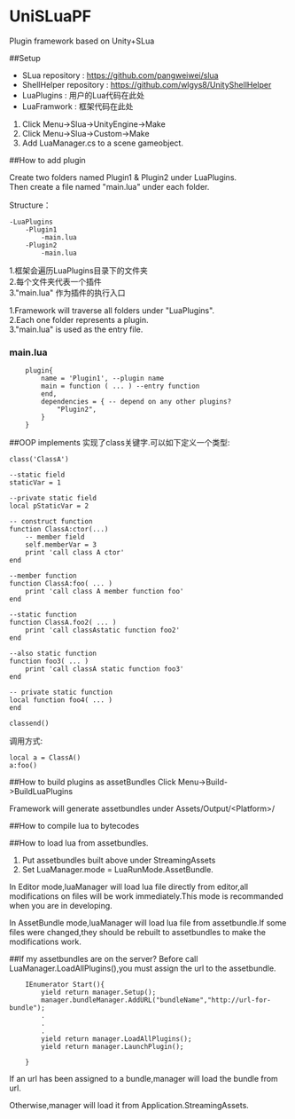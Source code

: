 # UniSLuaPF
Plugin framework based on Unity+SLua

##Setup
* SLua repository : https://github.com/pangweiwei/slua
* ShellHelper repository : https://github.com/wlgys8/UnityShellHelper
* LuaPlugins : 用户的Lua代码在此处
* LuaFramwork : 框架代码在此处

1. Click Menu->Slua->UnityEngine->Make
2. Click Menu->Slua->Custom->Make
3. Add LuaManager.cs to a scene gameobject.

##How to add plugin

Create two folders named Plugin1 & Plugin2 under LuaPlugins.<br>
Then create a file named "main.lua" under each folder.

Structure：

    -LuaPlugins
    	-Plugin1
    		-main.lua
    	-Plugin2
    		-main.lua

1.框架会遍历LuaPlugins目录下的文件夹<br>
2.每个文件夹代表一个插件<br>
3."main.lua" 作为插件的执行入口<br>

1.Framework will traverse all folders under "LuaPlugins".<br>
2.Each one folder represents a plugin.<br>
3."main.lua" is used as the entry file.<br>

### main.lua 

		plugin{
			name = 'Plugin1', --plugin name
			main = function ( ... ) --entry function
			end,
			dependencies = { -- depend on any other plugins?
				"Plugin2",
			}
		}
		
##OOP implements
实现了class关键字.可以如下定义一个类型:

    class('ClassA')

	--static field
	staticVar = 1

	--private static field
	local pStaticVar = 2

	-- construct function
	function ClassA:ctor(...)
		-- member field
		self.memberVar = 3
		print 'call class A ctor'
	end

	--member function
	function ClassA:foo( ... )
		print 'call class A member function foo'
	end

	--static function
	function ClassA.foo2( ... )
		print 'call classAstatic function foo2'
	end

	--also static function
	function foo3( ... )
		print 'call classA static function foo3'
	end

	-- private static function
	local function foo4( ... )
	end

	classend()
	
调用方式:

    local a = ClassA()
    a:foo()

##How to build plugins as assetBundles
Click Menu->Build->BuildLuaPlugins

Framework will generate assetbundles under Assets/Output/\<Platform\>/

##How to compile lua to bytecodes

##How to load lua from assetbundles.

1. Put assetbundles built above under StreamingAssets
2. Set LuaManager.mode = LuaRunMode.AssetBundle.

In Editor mode,luaManager will load lua file directly from editor,all modifications on files will be work immediately.This mode is recommanded when you are in developing.

In AssetBundle mode,luaManager will load lua file from assetbundle.If some files were changed,they should be rebuilt to assetbundles to make the modifications work.

##If my assetbundles are on the server?
Before call LuaManager.LoadAllPlugins(),you must assign the url to the assetbundle.

		IEnumerator Start(){
			yield return manager.Setup();
			manager.bundleManager.AddURL("bundleName","http://url-for-bundle");
			.
			.
			.
			yield return manager.LoadAllPlugins();
			yield return manager.LaunchPlugin();
		
		}
If an url has been assigned to a bundle,manager will load the bundle from url.

Otherwise,manager will load it from Application.StreamingAssets.
		


